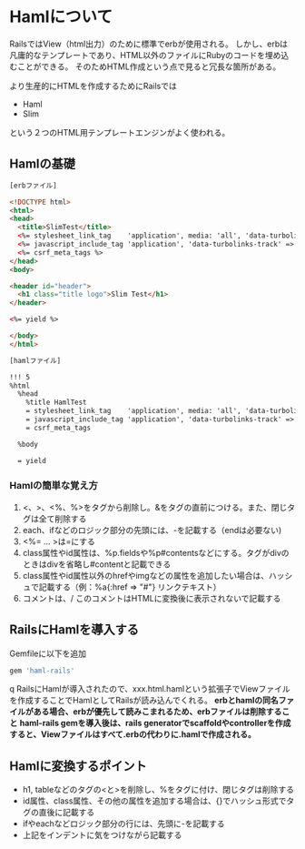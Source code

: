 # Hamlについて

RailsではView（html出力）のために標準でerbが使用される。
しかし、erbは凡庸的なテンプレートであり、HTML以外のファイルにRubyのコードを埋め込むことができる。
そのためHTML作成という点で見ると冗長な箇所がある。

より生産的にHTMLを作成するためにRailsでは

- Haml
- Slim

という２つのHTML用テンプレートエンジンがよく使われる。

## Hamlの基礎

```HTML
[erbファイル]

<!DOCTYPE html>
<html>
<head>
  <title>SlimTest</title>
  <%= stylesheet_link_tag    'application', media: 'all', 'data-turbolinks-track' => true %>
  <%= javascript_include_tag 'application', 'data-turbolinks-track' => true %>
  <%= csrf_meta_tags %>
</head>
<body>

<header id="header">
  <h1 class="title logo">Slim Test</h1>
</header>

<%= yield %>

</body>
</html>
```

```html
[hamlファイル]

!!! 5
%html
  %head
    %title HamlTest
    = stylesheet_link_tag    'application', media: 'all', 'data-turbolinks-track' => true
    = javascript_include_tag 'application', 'data-turbolinks-track' => true
    = csrf_meta_tags

  %body

  = yield
```

### Hamlの簡単な覚え方

1. <、>、<%、%>をタグから削除し。&をタグの直前につける。また、閉じタグは全て削除する
1. each、ifなどのロジック部分の先頭には、-を記載する（endは必要ない)
1. <%= ... >は=にする
1. class属性やid属性は、%p.fieldsや%p#contentsなどにする。タグがdivのときはdivを省略し#contentと記載できる
1. class属性やid属性以外のhrefやimgなどの属性を追加したい場合は、ハッシュで記載する（例：%a{:href => "#"} リンクテキスト）
1. コメントは、/ このコメントはHTMLに変換後に表示されないで記載する


## RailsにHamlを導入する

Gemfileに以下を追加

```rb
gem 'haml-rails'
```
q
RailsにHamlが導入されたので、xxx.html.hamlという拡張子でViewファイルを作成することでHamlとしてRailsが読み込んでくれる。
**erbとhamlの同名ファイルがある場合、erbが優先して読みこまれるため、erbファイルは削除すること**
**haml-rails gemを導入後は、rails generatorでscaffoldやcontrollerを作成すると、Viewファイルはすべて.erbの代わりに.hamlで作成される。**

## Hamlに変換するポイント

- h1, tableなどのタグの<と>を削除し、%をタグに付け、閉じタグは削除する
- id属性、class属性、その他の属性を追加する場合は、{}でハッシュ形式でタグの直後に記載する
- ifやeachなどロジック部分の行には、先頭に-を記載する
- 上記をインデントに気をつけながら記載する
